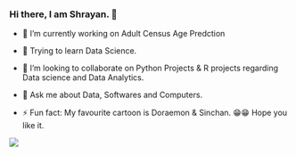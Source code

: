### Hi there, I am Shrayan. 👋

- 🔭 I’m currently working on Adult Census Age Predction
- 🌱 Trying to learn Data Science.
- 👯 I’m looking to collaborate on Python Projects & R projects regarding Data science and Data Analytics.
- 💬 Ask me about Data, Softwares and Computers.

- ⚡ Fun fact: My favourite cartoon is Doraemon & Sinchan. 😁😁 Hope you like it.

<img src = "https://github-readme-stats.vercel.app/api?username=mr-shrayan&&show_icons=true&title_color=ffffff&icon_color=bb2acf&text_color=daf7dc&bg_color=0D0E12">
